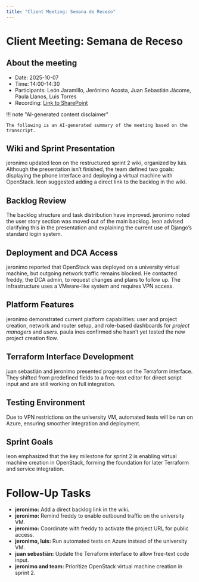 ```yaml
---
title: "Client Meeting: Semana de Receso"
---
```


# Client Meeting: Semana de Receso

## About the meeting

- Date: 2025-10-07
- Time: 14:00-14:30
- Participants: León Jaramillo, Jerónimo Acosta, Juan Sebastián Jácome, Paula
  Llanos, Luis Torres
- Recording: [Link to SharePoint][recording]

[recording]: <https://eafit.sharepoint.com/:v:/s/Rizu/EU-v8Rp1jKpNutNNc2bzAe8BgX5MRO4c_6QqR0wKCLRDgA>

!!! note "AI-generated content disclaimer"

    The following is an AI-generated summary of the meeting based on the
    transcript.

## Wiki and Sprint Presentation

jeronimo updated leon on the restructured sprint 2 wiki, organized by luis.
Although the presentation isn’t finished, the team defined two goals: displaying
the phone interface and deploying a virtual machine with OpenStack. leon
suggested adding a direct link to the backlog in the wiki.

## Backlog Review

The backlog structure and task distribution have improved. jeronimo noted the
user story section was moved out of the main backlog. leon advised clarifying
this in the presentation and explaining the current use of Django’s standard
login system.

## Deployment and DCA Access

jeronimo reported that OpenStack was deployed on a university virtual machine,
but outgoing network traffic remains blocked. He contacted freddy, the DCA
admin, to request changes and plans to follow up. The infrastructure uses a
VMware-like system and requires VPN access.

## Platform Features

jeronimo demonstrated current platform capabilities: user and project creation,
network and router setup, and role-based dashboards for *project managers* and
*users*. paula ines confirmed she hasn’t yet tested the new project creation
flow.

## Terraform Interface Development

juan sebastián and jeronimo presented progress on the Terraform interface. They
shifted from predefined fields to a free-text editor for direct script input and
are still working on full integration.

## Testing Environment

Due to VPN restrictions on the university VM, automated tests will be run on
Azure, ensuring smoother integration and deployment.

## Sprint Goals

leon emphasized that the key milestone for sprint 2 is enabling virtual machine
creation in OpenStack, forming the foundation for later Terraform and service
integration.

# Follow-Up Tasks

* **jeronimo:** Add a direct backlog link in the wiki.
* **jeronimo:** Remind freddy to enable outbound traffic on the university VM.
* **jeronimo:** Coordinate with freddy to activate the project URL for public
  access.
* **jeronimo, luis:** Run automated tests on Azure instead of the university VM.
* **juan sebastián:** Update the Terraform interface to allow free-text code
  input.
* **jeronimo and team:** Prioritize OpenStack virtual machine creation in sprint
  2.

